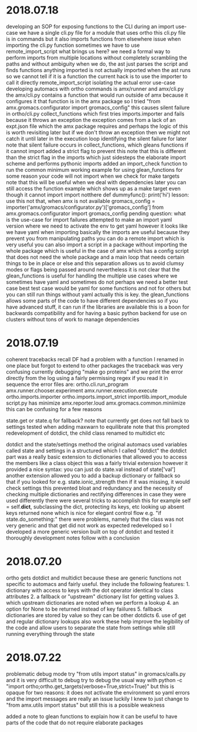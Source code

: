 # 2018.07.18

developing an SOP for exposing functions to the CLI during an import
	use-case
		we have a single cli.py file for a module that uses ortho
		this cli.py file is in commands
		but it also imports functions from elsewhere
	issue when importing the cli.py function
		sometimes we have to use remote_import_script
			what brings us here?
				we need a formal way to perform imports from multiple locations
				without completely scrambling the paths and without ambiguity
		when we do, the ast just parses the script and finds functions
		anything imported is not actually imported when the ast runs
			so we cannot tell if it is a function
		the current hack is to use the importer to call it directly
			remote_import_script
	isolating the actual error
		use-case
			developing automacs with ortho
			commands is amx/runner and amx/cli.py
			the amx/cli.py contains a function that would run outside of amx because it configures it
			that function is in the amx package so I tried "from amx.gromacs.configurator import gromacs_config"
			this causes silent failure in ortho/cli.py collect_functions
			which first tries imports.importer and fails because it throws an exception
			the exception comes from a lack of an expt.json file which the amx package requires
				and perhaps the logic of this is worth revisiting later
				but if we don't throw an exception then we might not catch it until later in the execution loop
		identifying the silent failure for later
			note that silent failure occurs in collect_functions, which gleans functions if it cannot import
			added a strict flag to prevent this
			note that this is different than the strict flag in the imports 
			which just sidesteps the elaborate import scheme and performs pythonic imports
		added an import_check function to run the common
	minimum working example for using glean_functions
		for some reason your code will not import when we check for make targets
			note that this will be useful when we deal with dependencies later
		you can still access the function
		example which shows up as a make target even though it cannot import
			import notthere
			def dummyfunc(): print('hi')
	lesson: use this not that, when amx is not available
		gromacs_config = importer('amx/gromacs/configurator.py')['gromacs_config']
		from amx.gromacs.configurator import gromacs_config
	pending question: what is the use-case for import failures
		attempted to make an import yaml version where we need to activate the env to get yaml
			however it looks like we have yaml when importing
		basically the imports are useful because they prevent you from manipulating paths
		you can do a remote import which is very useful
		you can also import a script in a package without importing the whole package
			which is useful in the case of amx which has a config script that does not need the whole package
			and a main loop that needs certain things to be in place or else
			and this separation allows us to avoid clumsy modes or flags being passed around
		nevertheless it is not clear that the glean_functions is useful for handling the multiple use cases
			where we sometimes have yaml and sometimes do not
		perhaps we need a better test case
			best test case would be yaml for some functions and not for others
			but you can still run things without yaml
		actually this is key. the glean_functions allows some parts of the code to have different dependencies
		so if you have advanced stuff, it can run if the libraries are available
		this is a boon for backwards compatibility and for having a basic python backend for use on clusters
			without tons of work to manage dependencies

# 2018.07.19

coherent tracebacks
	recall DF had a problem with a function I renamed in one place but forgot to extend to other packages
	the traceback was very confusing
	currently debugging "make go proteins" and we print the error directly from the log
		using a fairly permissing regex
	if you read it in sequence the error files are:	
		ortho.cli.run_program
		amx.runner.chooser.experiment
		amx.runner.execution.execute
		ortho.imports.importer
		ortho.imports.import_strict
		importlib.import_module
		script.py has minimize
		amx.reporter.loud
		amx.gromacs.common.miniimize
	this can be confusing for a few reasons

state.get or state.q for fallback?
	note that currently get does not fall back to settings
		tested when adding maxwarn to equilibrate
	note that this prompted redevelopment of dotdict, the child class renamed to multidict etc

dotdict and the state/settings method
	the original automacs used variables called state and settings in a structured which I called "dotdict"
	the dotdict part was a really basic extension to dictionaries that allowed you to access the members like a class object
	this was a fairly trivial extension however it provided a nice syntax: you can just do state.val instead of state['val']
	another extension allowed you to add a backup dictionary or fallback so that if you looked for e.g. state.ionic_strength
		then if it was missing, it would check settings
		this prevented bloat and redundancy and the necessity of checking multiple dictionaries 
		and rectifying differences in case they were used differently
	there were several tricks to accomplish this
		for example self = self.__dict__, subclassing the dict, protecting its keys, etc
	looking up absent keys returned none which is nice for elegant control flow e.g. "if state.do_something:"
	there were problems, namely that the class was not very generic and that get did not work as expected
	redeveloped 
	so I developed a more generic version built on top of dotdict and tested it thoroughly
	development notes follow with a conclusion

# 2018.07.20

ortho gets dotdict and multidict because these are generic functions not specific to automacs
	and fairly useful. they include the following features:
		1. dictionary with access to keys with the dot operator identical to class attributes
		2. a fallback or "upstream" dictionary list for getting values
		3. which upstream dictionaries are noted when we perform a lookup
		4. an option for None to be returned instead of key faiilures
		5. fallback dictionaries are stored by value so they can be other dotdicts
		6. use of get and regular dictionary lookups also work
	these help improve the legibility of the code and allow users to separate the state from settings
		while still running everything through the state

# 2018.07.22

problematic debug mode
	try "from utils import status" in gromacs/calls.py and it is very difficult to debug
	try to debug the usual way with
		python -c "import ortho;ortho.get_targets(verbose=True,strict=True)"
	but this is opaque
		for two reasons: it does not activate the environment so yaml errors
		and the import messages are really an issue
	luckily I knew to just change to "from amx.utils import status" but still this is a possible weakness

added a note to glean functions 
	to explain how it can be useful to have parts of the code that do not require elaborate packages